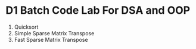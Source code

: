 # D1 Batch Code Lab For DSA and OOP

1. Quicksort
2. Simple Sparse Matrix Transpose
3. Fast Sparse Matrix Transpose
